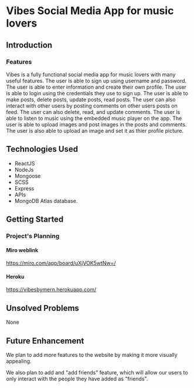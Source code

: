 # Vibes Social Media App for music lovers

## Introduction

### Features

Vibes is a fully functional social media app for music lovers with many useful features. The user is able to sign up using username and password. The user is able to enter information and create their own profile. The user is able to login using the credentials they use to sign up. The user is able to make posts, delete posts, update posts, read posts. The user can also interact with other users by posting comments on other users posts on feed. The user can also delete, read, and update comments. The user is able to listen to music using the embedded music player on the app. The user is able to upload images and post images in the posts and comments. The user is also able to upload an image and set it as thier profile picture.

## Technologies Used

- ReactJS
- NodeJs
- Mongoose
- SCSS
- Express
- APIs
- MongoDB Atlas database.

## Getting Started

### Project's Planning

#### Miro weblink

https://miro.com/app/board/uXjVOK5wtNw=/

#### Heroku

https://vibesbymern.herokuapp.com/

## Unsolved Problems

None

## Future Enhancement

We plan to add more features to the website by making it more visually appealing.

We also plan to add and "add friends" feature, which will allow our users to only interact with the people they have added as "friends".
